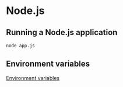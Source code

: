 # Node.js

## Running a Node.js application
```Bash
node app.js
```

## Environment variables
[Environment variables](env-var.md)
